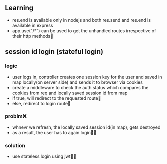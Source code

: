 ## Learning

- res.end is available only in nodejs and both res.send and res.end is available in express
- app.use("/*") can be used to get the unhandled routes irrespective of their http methods🚀

## session id login (stateful login)

### logic

- user logs in, controller creates one session key for the user and saved in map locally(on server side) and sends it to browser via cookies
- create a middleware to check the auth status which compares the cookies from req and locally saved session id from map
- if true, will redirect to the requested route🚀
- else, redirect to login route🚀

### problm❌

- whnevr we refresh, the locally saved session id(in map), gets destroyed
- as a result, the user has to again login🤦‍♂️

### solution

- use stateless login using jwt🚀🔥